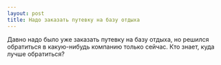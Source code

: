 ```yaml
---
layout: post 
title: Надо заказать путевку на базу отдыха 
--- 
```

Давно надо было уже заказать путевку на базу отдыха, но решился обратиться в какую-нибудь компанию только сейчас. Кто знает, куда лучше обратиться?